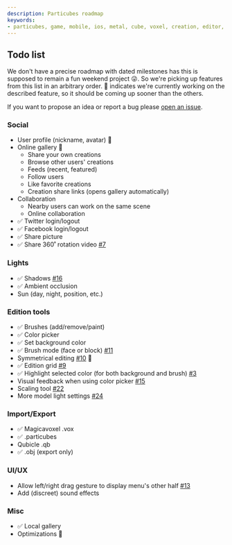 ```yaml
---
description: Particubes roadmap
keywords:
- particubes, game, mobile, ios, metal, cube, voxel, creation, editor, roadmap
---
```


## Todo list

We don't have a precise roadmap with dated milestones has this is supposed to remain a fun weekend project 😜. So we're picking up features from this list in an arbitrary order. 👷 indicates we're currently working on the described feature, so it should be coming up sooner than the others.

If you want to propose an idea or report a bug please [open an issue](https://github.com/aduermael/particubes-issue-tracker/issues/new).

### Social

- User profile (nickname, avatar) 👷
- Online gallery 👷
	- Share your own creations
	- Browse other users' creations
	- Feeds (recent, featured)
	- Follow users
	- Like favorite creations
	- Creation share links (opens gallery automatically)
- Collaboration
	- Nearby users can work on the same scene
	- Online collaboration
- ✅ Twitter login/logout
- ✅ Facebook login/logout 
- ✅ Share picture
- ✅ Share 360˚ rotation video [#7](https://github.com/aduermael/particubes-issue-tracker/issues/7)

### Lights

- ✅ Shadows [#16](https://github.com/aduermael/particubes-issue-tracker/issues/16)
- ✅ Ambient occlusion
- Sun (day, night, position, etc.)

### Edition tools 

- ✅ Brushes (add/remove/paint)
- ✅ Color picker
- ✅ Set background color
- ✅ Brush mode (face or block) [#11](https://github.com/aduermael/particubes-issue-tracker/issues/11)
- Symmetrical editing [#10](https://github.com/aduermael/particubes-issue-tracker/issues/10) 👷
- ✅ Edition grid [#9](https://github.com/aduermael/particubes-issue-tracker/issues/9)
- ✅ Highlight selected color (for both background and brush) [#3](https://github.com/aduermael/particubes-issue-tracker/issues/3)
- Visual feedback when using color picker [#15](https://github.com/aduermael/particubes-issue-tracker/issues/15)
- Scaling tool [#22](https://github.com/aduermael/particubes-issue-tracker/issues/22)
- More model light settings [#24](https://github.com/aduermael/particubes-issue-tracker/issues/24)

### Import/Export

- ✅ Magicavoxel .vox
- ✅ .particubes
- Qubicle .qb
- ✅ .obj (export only)

### UI/UX

- Allow left/right drag gesture to display menu's other half [#13](https://github.com/aduermael/particubes-issue-tracker/issues/13)
- Add (discreet) sound effects

### Misc

- ✅ Local gallery
- Optimizations 👷
